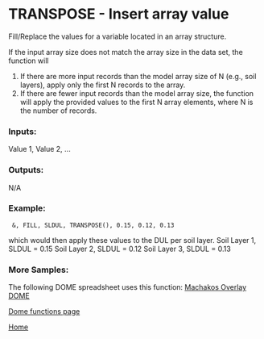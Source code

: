 # TRANSPOSE - Insert array value

Fill/Replace the values for a variable located in an array structure. 

If the input array size does not match the array size in the data set, the function will
1. If there are more input records than the model array size of N (e.g., soil layers), apply only the first N records to the array.
2. If there are fewer input records than the model array size, the function will apply the provided values to the first N array elements, where N is the number of records.

### Inputs:
Value 1, Value 2, ...

### Outputs:
N/A

### Example:

``` 
 &, FILL, SLDUL, TRANSPOSE(), 0.15, 0.12, 0.13
``` 

which would then apply these values to the DUL per soil layer.
Soil Layer 1, SLDUL = 0.15
Soil Layer 2, SLDUL = 0.12
Soil Layer 3, SLDUL = 0.13

### More Samples:
 The following DOME spreadsheet uses this function:
[Machakos Overlay DOME](https://github.com/agmip/json-translation-samples/blob/master/Maize_Machakos/raw/Field_Overlay-Machakos-MAZ.xlsx?raw=true)


[Dome functions page](DOME_functions.md)

[Home](index.md)
